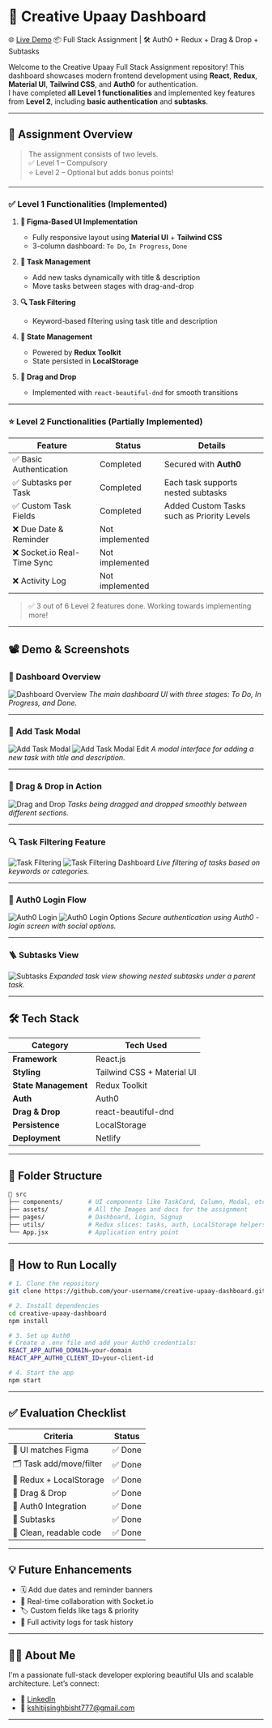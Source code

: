 # 🎨 Creative Upaay Dashboard

🌐 [Live Demo](https://creative-upaay-dashboard.vercel.app/) 
📦 Full Stack Assignment | 🛠️ Auth0 + Redux + Drag & Drop + Subtasks

Welcome to the Creative Upaay Full Stack Assignment repository! This dashboard showcases modern frontend development using **React**, **Redux**, **Material UI**, **Tailwind CSS**, and **Auth0** for authentication.  
I have completed **all Level 1 functionalities** and implemented key features from **Level 2**, including **basic authentication** and **subtasks**.

---

## 📑 Assignment Overview

> The assignment consists of two levels.  
> ✅ Level 1 – Compulsory  
> ⭐ Level 2 – Optional but adds bonus points!

---

### ✅ Level 1 Functionalities (Implemented)

1. **🎨 Figma-Based UI Implementation**  
   - Fully responsive layout using **Material UI** + **Tailwind CSS**  
   - 3-column dashboard: `To Do`, `In Progress`, `Done`

2. **📝 Task Management**  
   - Add new tasks dynamically with title & description  
   - Move tasks between stages with drag-and-drop

3. **🔍 Task Filtering**  
   - Keyword-based filtering using task title and description

4. **🧠 State Management**  
   - Powered by **Redux Toolkit**  
   - State persisted in **LocalStorage**

5. **🧲 Drag and Drop**  
   - Implemented with `react-beautiful-dnd` for smooth transitions

---

### ⭐ Level 2 Functionalities (Partially Implemented)

| Feature                        | Status    | Details |
|-------------------------------|-----------|---------|
| ✅ Basic Authentication       | Completed | Secured with **Auth0** |
| ✅ Subtasks per Task          | Completed | Each task supports nested subtasks |
| ✅ Custom Task Fields         | Completed | Added Custom Tasks such as Priority Levels |
| ❌ Due Date & Reminder        | Not implemented |
| ❌ Socket.io Real-Time Sync   | Not implemented |
| ❌ Activity Log               | Not implemented |

> ✅ 3 out of 6 Level 2 features done. Working towards implementing more!

---

## 📽️ Demo & Screenshots

### 📍 Dashboard Overview

![Dashboard Overview](./src/assets/samples/dashboard.png)
*The main dashboard UI with three stages: To Do, In Progress, and Done.*

---

### 📝 Add Task Modal

![Add Task Modal](./src/assets/samples/addTask1.png)
![Add Task Modal Edit](./src/assets/samples/addTask2.png)
*A modal interface for adding a new task with title and description.*

---

### 🔁 Drag & Drop in Action

![Drag and Drop](./src/assets/samples/drag.png)
*Tasks being dragged and dropped smoothly between different sections.*

---

### 🔍 Task Filtering Feature

![Task Filtering](./src/assets/samples/filterOptions.png)
![Task Filtering Dashboard](./src/assets/samples/filteredDashboard.png)
*Live filtering of tasks based on keywords or categories.*

---

### 🔐 Auth0 Login Flow

![Auth0 Login](./src/assets/samples/login.png)
![Auth0 Login Options](./src/assets/samples/loginOptions.png)
*Secure authentication using Auth0 - login screen with social options.*

---

### 🪜 Subtasks View

![Subtasks](./src/assets/samples/subtask.png)
*Expanded task view showing nested subtasks under a parent task.*


---

## 🛠️ Tech Stack

| Category           | Tech Used |
|--------------------|-----------|
| **Framework**      | React.js |
| **Styling**        | Tailwind CSS + Material UI |
| **State Management** | Redux Toolkit |
| **Auth**           | Auth0 |
| **Drag & Drop**    | react-beautiful-dnd |
| **Persistence**    | LocalStorage |
| **Deployment**     | Netlify |

---

## 📂 Folder Structure

```bash
📁 src
├── components/       # UI components like TaskCard, Column, Modal, etc.
├── assets/           # All the Images and docs for the assignment
├── pages/            # Dashboard, Login, Signup
├── utils/            # Redux slices: tasks, auth, LocalStorage helpers
└── App.jsx           # Application entry point
````

---

## 🚀 How to Run Locally

```bash
# 1. Clone the repository
git clone https://github.com/your-username/creative-upaay-dashboard.git

# 2. Install dependencies
cd creative-upaay-dashboard
npm install

# 3. Set up Auth0
# Create a .env file and add your Auth0 credentials:
REACT_APP_AUTH0_DOMAIN=your-domain
REACT_APP_AUTH0_CLIENT_ID=your-client-id

# 4. Start the app
npm start
```

---

## ✅ Evaluation Checklist

| Criteria                 | Status |
| ------------------------ | ------ |
| 🎨 UI matches Figma      | ✅ Done |
| 🗂️ Task add/move/filter | ✅ Done |
| 🧠 Redux + LocalStorage  | ✅ Done |
| 🧲 Drag & Drop           | ✅ Done |
| 🔐 Auth0 Integration     | ✅ Done |
| 📌 Subtasks              | ✅ Done |
| 🧹 Clean, readable code  | ✅ Done |

---

## 💡 Future Enhancements

* 🗓️ Add due dates and reminder banners
* 🔄 Real-time collaboration with Socket.io
* 🏷️ Custom fields like tags & priority
* 📜 Full activity logs for task history

---

## 🙋‍♂️ About Me

I'm a passionate full-stack developer exploring beautiful UIs and scalable architecture.
Let’s connect:

* 🔗 [LinkedIn](https://linkedin.com/in/kshitijsinghbisht)
* 📧 [kshitijsinghbisht777@gmail.com](mailto:kshitijsinghbisht777@gmail.com)

---
